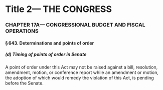 
# Title 2— THE CONGRESS
### CHAPTER 17A— CONGRESSIONAL BUDGET AND FISCAL OPERATIONS
#### § 643. Determinations and points of order
##### (d) Timing of points of order in Senate

A point of order under this Act may not be raised against a bill, resolution, amendment, motion, or conference report while an amendment or motion, the adoption of which would remedy the violation of this Act, is pending before the Senate.
